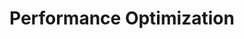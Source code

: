 # Performance Optimization

<!-- 
我们将任务分为如下五种类型：

1. 轻量级同步任务：仅仅执行一些简单的计算或数据处理，执行时间非常短，无须计算资源。适用于对其他任务结果的简单汇总。
2. 计算密集型同步任务：需要进行计算，需要占据计算资源，执行时间可能较长。适用于需要根据模型生成结果进行计算的场景。
3. I/O密集型异步任务：需要进行I/O操作，多数执行时间用于等待I/O操作完成。适用于需要对外部资源进行访问来获取数据的场景，如调用 API 实现 LLM-as-a-Judge 评测。
4. 计算密集型批量同步任务：需要批量进行计算，需要占据计算资源，执行时间可能较长。适用于需要进行计算，且用于计算的程序内部实现了并行机制，因此需要批量提供数据进行计算的场景。
5. I/O密集型批量异步任务：需要批量进行I/O操作。与计算密集型批量任务类似，但需要调用外部接口来进行批量处理。

根据每一种任务的特点，我们选用合适的执行方式来执行这些任务：

1. 轻量级同步任务：在主节点中启动一个线程池执行这些任务，同时设置 `chunksize=64` 以降低线程切换的开销。
2. 计算密集型同步任务：将这些任务作为 Task 交由 Ray 进行调度和执行，Ray 会自动选择合适的资源来执行这些任务。
3. I/O密集型异步任务：启动一个 Ray Actor 提供事件循环，将这些任务在该 Actor 中异步执行。
4. 计算密集型批量同步任务：启动一个 `Receiver` Actor，在其上异步执行多个 Receiver，作用为等待批量同步执行后的单个结果；同时启动一个独立的 Actor 用于批量执行计算密集型任务，交由 Ray 进行调度和执行。
5. I/O密集型批量异步任务：与计算密集型批量同步任务类似，不同之处在于用于执行批量任务的 Task 将不会被 Ray 单独调度，而是与 Receiver 放在同一个事件循环中执行。
 -->